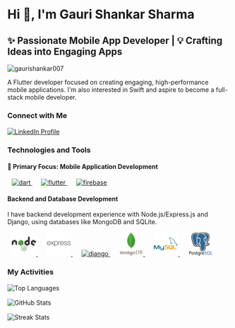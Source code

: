 <h1 align="left">Hi 👋, I'm Gauri Shankar Sharma</h1>
<h2 align="left">
  ✨ Passionate Mobile App Developer | 💡 Crafting Ideas into Engaging Apps
</h2>

<p align="left">
  <img
    src="https://komarev.com/ghpvc/?username=gaurishankar007&label=Profile%20views&color=0e75b6&style=flat"
    alt="gaurishankar007"
  />
</p>

<p align="left">
  A Flutter developer focused on creating engaging, high-performance mobile applications. I'm also interested in Swift and aspire to become a full-stack mobile developer.
</p>

<h3 align="left">Connect with Me</h3>
<p align="left">
  <a
    href="https://www.linkedin.com/in/gauri-shankar-sharma-05809a24a/"
    target="blank"
  >
    <img
      align="center"
      src="https://raw.githubusercontent.com/rahuldkjain/github-profile-readme-generator/master/src/images/icons/Social/linked-in-alt.svg"
      alt="LinkedIn Profile"
      height="55"
      width="55"
    />
  </a>
</p>

<h3 align="left">Technologies and Tools</h3>

<h4 align="left">🌟 Primary Focus: Mobile Application Development</h4>
<p align="left">
  <a href="https://dart.dev" target="_blank" rel="noreferrer" style="padding: 10px;">
    <img
      src="https://www.vectorlogo.zone/logos/dartlang/dartlang-icon.svg"
      alt="dart"
      width="55"
      height="55"
    />
  </a>
  <a href="https://flutter.dev" target="_blank" rel="noreferrer" style="padding: 10px;">
    <img
      src="https://www.vectorlogo.zone/logos/flutterio/flutterio-icon.svg"
      alt="flutter"
      width="55"
      height="55"
    />
  </a>
  <a href="https://firebase.google.com/" target="_blank" rel="noreferrer" style="padding: 10px;">
    <img
      src="https://www.vectorlogo.zone/logos/firebase/firebase-icon.svg"
      alt="firebase"
      width="55"
      height="55"
    />
  </a>
</p>

<h4 align="left">Backend and Database Development</h4>
<p align="left">
  I have backend development experience with Node.js/Express.js and Django, using databases like MongoDB and SQLite.
</p>
<p align="left">
  <a href="https://nodejs.org" target="_blank" rel="noreferrer" style="padding: 10px;">
    <img
      src="https://raw.githubusercontent.com/devicons/devicon/master/icons/nodejs/nodejs-original-wordmark.svg"
      alt="nodejs"
      width="55"
      height="55"
    />
  </a>
  <a href="https://expressjs.com" target="_blank" rel="noreferrer" style="padding: 10px;">
    <img
      src="https://raw.githubusercontent.com/devicons/devicon/master/icons/express/express-original-wordmark.svg"
      alt="express"
      width="55"
      height="55"
    />
  </a>
  <a href="https://www.djangoproject.com/" target="_blank" rel="noreferrer" style="padding: 10px;">
    <img
      src="https://cdn.worldvectorlogo.com/logos/django.svg"
      alt="django"
      width="55"
      height="55"
    />
  </a>
  <a href="https://www.mongodb.com/" target="_blank" rel="noreferrer" style="padding: 10px;">
    <img
      src="https://raw.githubusercontent.com/devicons/devicon/master/icons/mongodb/mongodb-original-wordmark.svg"
      alt="mongodb"
      width="55"
      height="55"
    />
  </a>
  <a href="https://www.mysql.com/" target="_blank" rel="noreferrer" style="padding: 10px;">
    <img
      src="https://raw.githubusercontent.com/devicons/devicon/master/icons/mysql/mysql-original-wordmark.svg"
      alt="mysql"
      width="55"
      height="55"
    />
  </a>
  <a href="https://www.postgresql.org" target="_blank" rel="noreferrer" style="padding: 10px;">
    <img
      src="https://raw.githubusercontent.com/devicons/devicon/master/icons/postgresql/postgresql-original-wordmark.svg"
      alt="postgresql"
      width="55"
      height="55"
    />
  </a>
</p>

<h3 align="left">My Activities</h3>
<p>
  <img
    align="center"
    src="https://github-readme-stats.vercel.app/api/top-langs?username=gaurishankar007&show_icons=true&locale=en&layout=compact"
    alt="Top Languages"
  />
</p>
<p>
  <img
    align="center"
    src="https://github-readme-stats.vercel.app/api?username=gaurishankar007&show_icons=true&locale=en"
    alt="GitHub Stats"
  />
</p>
<p>
  <img
    align="center"
    src="https://github-readme-streak-stats.herokuapp.com/?user=gaurishankar007&"
    alt="Streak Stats"
  />
</p>
